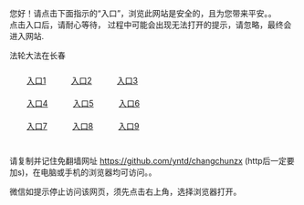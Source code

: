 您好！请点击下面指示的“入口”，浏览此网站是安全的，且为您带来平安。。 <br/>
点击入口后，请耐心等待， 过程中可能会出现无法打开的提示，请忽略，最终会进入网站. </br>

法轮大法在长春<br/>
<div style="padding:10px"><a style="margin:20px" target="_blank" href="https://d2ptd466pf9xhe.cloudfront.net/2Qpsp?ielyi" id="ccLink1" rel="nofollow">入口1</a> <a target="_blank" style="margin:20px" href="https://d1kv0w7vtr3apu.cloudfront.net/2Qpsp?hvvizymr" id="ccLink2" rel="nofollow">入口2</a> <a style="margin:20px" target="_blank" href="https://d3cxu78zqv3css.cloudfront.net/2Qpsp?ycwzi" id="ccLink3" rel="nofollow">入口3</a></div>

<div style="padding:10px" ><a style="margin:20px" target="_blank" href="https://d2ptd466pf9xhe.cloudfront.net/2Qpsp?ielyi" id="ccLink4" rel="nofollow">入口4</a> <a style="margin:20px" href="https://d1kv0w7vtr3apu.cloudfront.net/2Qpsp?hvvizymr" target="_blank" id="ccLink5" rel="nofollow">入口5</a> <a style="margin:20px" href="https://d3cxu78zqv3css.cloudfront.net/2Qpsp?ycwzi" target="_blank" id="ccLink6" rel="nofollow">入口6</a></div>

<div style="padding:10px"><a style="margin:20px" target="_blank" href="https://d2ptd466pf9xhe.cloudfront.net/2Qpsp?ielyi" id="ccLink7" rel="nofollow">入口7</a> <a style="margin:20px" href="https://d1kv0w7vtr3apu.cloudfront.net/2Qpsp?hvvizymr" target="_blank" id="ccLink8" rel="nofollow">入口8</a> <a style="margin:20px" target="_blank" href="https://d3cxu78zqv3css.cloudfront.net/2Qpsp?ycwzi" id="ccLink9" rel="nofollow">入口9</a></div>

<br/>



请复制并记住免翻墙网址 https://github.com/yntd/changchunzx (http后一定要加s)，在电脑或手机的浏览器均可访问。。<br/>

微信如提示停止访问该网页，须先点击右上角，选择浏览器打开。
